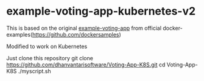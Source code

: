 # example-voting-app-kubernetes-v2

This is based on the original [example-voting-app](https://github.com/dockersamples/example-voting-app) from official docker-examples(https://github.com/dockersamples)

Modified to work on Kubernetes

Just clone this repository
git clone https://github.com/dhanvantarisoftware/Voting-App-K8S.git
cd Voting-App-K8S
./myscript.sh
